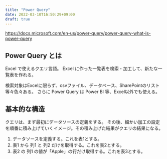 ```yaml
---
title: "Power Query"
date: 2022-03-10T16:50:29+09:00
draft: true
---
```


https://docs.microsoft.com/en-us/power-query/power-query-what-is-power-query

## Power Query とは
Excel で使えるクエリ言語。
Excel に作った一覧表を検索・加工して、新たな一覧表を作れる。

検索対象はExcelに限らず、csvファイル、データベース、SharePointのリスト等々色々ある。
さらに Power Query は Power BI 等、Excel以外でも使える。

## 基本的な構造
クエリは、まず最初にデータソースの定義をする。
その後、細かい加工の設定を順番に積み上げていくイメージ。その積み上げた結果がクエリの結果になる。

1. データソースを定義する。これを表1とする。
1. 表1 から 列1 と 列2 だけを取得する。これを表2とする。
1. 表2 の 列1 の値が「Apple」の行だけ取得する。これを表3とする。

